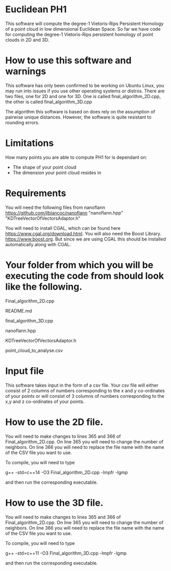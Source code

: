 # Euclidean PH1
This software will compute the degree-1 Vietoris-Rips Persistent Homology of a point cloud in low dimensional Euclidean Space. So far we have code for computing the degree-1 Vietoris-Rips persistent homology of point clouds in 2D and 3D. 

# How to use this software and warnings
This software has only been confirmed to be working on Ubuntu Linux, you may run into issues if you use other operating systems or distros. There are two files, one for 2D and one for 3D. One is called final_algorithm_2D.cpp, the other is called final_algorithm_3D.cpp

The algorithm this software is based on does rely on the assumption of pairwise unique distances. However, the software is quite resistant to rounding errors. 

# Limitations
How many points you are able to compute PH1 for is dependant on:
- The shape of your point cloud
- The dimension your point cloud resides in

# Requirements 
You will need the following files from nanoflann  https://github.com/jlblancoc/nanoflann
"nanoflann.hpp"
"KDTreeVectorOfVectorsAdaptor.h"

You will need to install CGAL, which can be found here https://www.cgal.org/download.html.
You will also need the Boost Library. https://www.boost.org. But since we are using CGAL this should be installed automatically along with CGAL.

# Your folder from which you will be executing the code from should look like the following. 

Final_algorithm_2D.cpp

README.md

final_algorithm_3D.cpp

nanoflann.hpp

KDTreeVectorOfVectorsAdaptor.h

point_cloud_to_analyse.csv

# Input file
This software takes input in the form of a csv file. Your csv file will either consist of 2 columns of numbers corresponding to 
the x and y co-ordinates of your points or will consist of 3 columns of numbers corresponding to the x,y and z co-ordinates of 
your points. 

# How to use the 2D file. 
You will need to make changes to lines 365 and 366 of Final_algorithm_2D.cpp. 
On line 365 you will need to change the number of neighbors.
On line 366 you will need to replace the file name with the name of the CSV file you want to use. 

To compile, you will need to type

g++ -std=c++14 -O3 Final_algorithm_2D.cpp -lmpfr -lgmp

and then run the corresponding executable. 

# How to use the 3D file. 
You will need to make changes to lines 365 and 366 of Final_algorithm_2D.cpp. 
On line 365 you will need to change the number of neighbors.
On line 366 you will need to replace the file name with the name of the CSV file you want to use. 

To compile, you will need to type

g++ -std=c++11 -O3 Final_algorithm_3D.cpp -lmpfr -lgmp

and then run the corresponding executable. 



